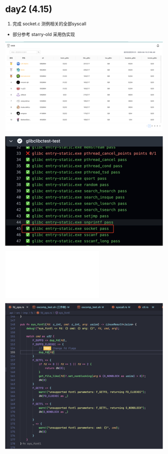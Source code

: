 # day2 (4.15)

1. 完成 socket.c 测例相关的全部syscall

- 部分参考 starry-old 采用伪实现

![](../../asserts/0410/7.jpg ':class=myImageClass')

![](../../asserts/0410/8.jpg ':class=myImageClass')

![](../../asserts/0417/1.rs ':include :type=rust')

![](../../asserts/0417/1.jpg ':class=myImageClass')
